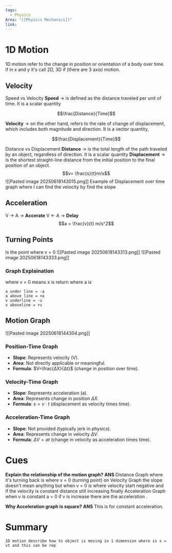 ```yaml
---
tags:
  - Physics
Area: "[[Physics Mechanics]]"
link:
---
```

# 1D Motion
1D motion refer to the change in position or orientation of a body over time. if in x and y it's call 2D, 3D if (there are 3 axis) motion.

## Velocity
Speed vs Velocity
**Speed** -> is defined as the distance traveled per unit of time. It is a scalar quantity

$$\frac{Distance}{Time}$$

**Velocity** -> on the other hand, refers to the rate of change of displacement, which includes both magnitude and direction. It is a vector quantity,

$$\frac{Displacement}{Time}$$

Distance vs Displacement
**Distance** -> is the total length of the path traveled by an object, regardless of direction. It is a scalar quantity
**Displacement** -> is the shortest straight-line distance from the initial position to the final position of an object.
$$v= \frac{s}{t}m/s$$
![[Pasted image 20250618143015.png]]
Example of Displacement over time graph 
where I can find the velocity by find the slope 
## Acceleration
V -> A -> **Accerate**
V <- A -> **Delay**
$$a = \frac{v}{t} m/s^2$$
## Turning Points
Is the point where v = 0 
![[Pasted image 20250618143313.png]]
![[Pasted image 20250618143333.png]]
### Graph Explaination
where v = 0 means x is return
where a is 
```
a under line = -a 
a above line = +a
v underline = -v
v aboveline = +v
```

## Motion Graph
![[Pasted image 20250618144304.png]]

### Position-Time Graph
- **Slope**: Represents velocity (V).
- **Area**: Not directly applicable or meaningful.
- **Formula**: $V=\frac{ΔX}{Δt}$​ (change in position over time).

### Velocity-Time Graph

- **Slope**: Represents acceleration (a).
- **Area**: Represents change in position $\Delta X$.
- **Formula**: $s=v⋅t$ (displacement as velocity times time).

### Acceleration-Time Graph

- **Slope**: Not provided (typically jerk in physics).
- **Area**: Represents change in velocity $\Delta V$.
- **Formula**: $\Delta V = at$ (change in velocity as acceleration times time).

# Cues
**Explain the relationship of the motion graph?**
**ANS** Distance Graph where it's turning back is where v = 0 (turning point) on Velocity Graph the slope doesn't mean anything but when v = 0 is where velocity start negative and if the velocity is constant distance still increasing finally Acceleration Graph when v is constant a = 0 if v is increase there are the acceleration .

**Why Acceleration graph is square?**
**ANS** This is for constant acceleration.

# Summary
```
1D motion describe how to object is moving in 1 dimension where is s = vt and this can be rep
```